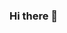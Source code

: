 ### Hi there 👋

<!--
**HollowCrusader/HollowCrusader** is a ✨ _special_ ✨ repository because its `README.md` (this file) appears on your GitHub profile.

Here are some ideas to get you started:

[![Hollow Crusader's GitHub stats](https://github-readme-stats.vercel.app/api?username=hollowcrusader)](https://github.com/anuraghazra/github-readme-stats)


- 🔭 I’m currently working on ...
- 🌱 I’m currently learning ...
- 👯 I’m looking to collaborate on ...
- 🤔 I’m looking for help with ...
- 💬 Ask me about ...
- 📫 How to reach me: ...
- 😄 Pronouns: ...
- ⚡ Fun fact: ...
-->
